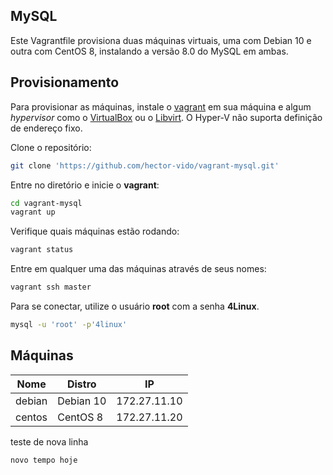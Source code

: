 ## MySQL

Este Vagrantfile provisiona duas máquinas virtuais, uma com Debian 10 e outra com CentOS 8, instalando a versão 8.0 do MySQL em ambas.

## Provisionamento

Para provisionar as máquinas, instale o [vagrant](https://www.vagrantup.com/) em sua máquina e algum *hypervisor* como o [VirtualBox](https://www.virtualbox.org/) ou o [Libvirt](https://libvirt.org/). O Hyper-V não suporta definição de endereço fixo.

Clone o repositório:

```bash
git clone 'https://github.com/hector-vido/vagrant-mysql.git'
```

Entre no diretório e inicie o **vagrant**:

```bash
cd vagrant-mysql
vagrant up
```

Verifique quais máquinas estão rodando:

```bash
vagrant status
```

Entre em qualquer uma das máquinas através de seus nomes:

```bash
vagrant ssh master
```

Para se conectar, utilize o usuário **root** com a senha **4Linux**.

```bash
mysql -u 'root' -p'4linux'
```

## Máquinas

| Nome    | Distro    | IP           |
|---------|-----------|--------------|
| debian  | Debian 10 | 172.27.11.10 |
| centos  | CentOS  8 | 172.27.11.20 |

teste de nova linha

````
novo tempo hoje
````

